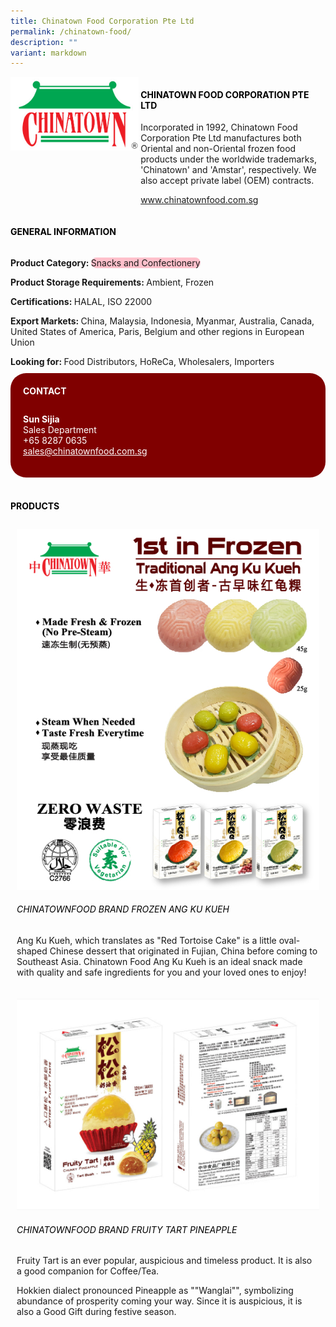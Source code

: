```yaml
---
title: Chinatown Food Corporation Pte Ltd
permalink: /chinatown-food/
description: ""
variant: markdown
---
```

<div class="flex-paragraph">
	<div style="display: flex; flex-wrap: wrap;" class="flex-container">
		<div style="flex: 1 1 40%; display: block;" class="card sgds">
			<img src="/images/Chinatown%20Food/chinatown_food_logo.png">
		</div>
		<div style="flex: 1 1 58%; display: block; margin-left: 3px" class="card-sgds">
			<h4 style="text-transform: uppercase; color: black;"><b>Chinatown Food Corporation Pte Ltd</b></h4>
			<p>Incorporated in 1992, Chinatown Food Corporation Pte Ltd manufactures both Oriental and non-Oriental frozen food products under the worldwide trademarks, 'Chinatown' and 'Amstar', respectively. We also accept private label (OEM) contracts.</p>
			<p><a target="_blank" href="https://www.chinatownfood.com.sg">www.chinatownfood.com.sg</a></p>
		</div>
	</div>
</div>

<h4 style="text-transform: uppercase; color: black;">
	<b>General Information</b>
</h4>
<div style="display: flex; flex-wrap: wrap;" class="flex-container">
	<div style="flex: 1 1 65%; display: block; align-self: stretch" class="card sgds">
		<div class="flex-paragraph">
			<p>
				<b>Product Category: </b>
				<span style="background-color: pink; border-radius: 10px;">Snacks and Confectionery</span>
			</p>
			<p>
				<b>Product Storage Requirements: </b>Ambient, Frozen
			</p>
			<p>
				<b>Certifications: </b>HALAL, ISO 22000
			</p>
			<p>
				<b>Export Markets: </b>China, Malaysia, Indonesia, Myanmar, Australia, Canada, United States of America, Paris, Belgium and other regions in European Union
			</p>
			<p style="margin-bottom: 10px;">
				<b>Looking for: </b>Food Distributors, HoReCa, Wholesalers, Importers
			</p>
		</div>
	</div>
	<div style="flex: 1 1 35%; padding: 10px; display: block; background-color: maroon; border-radius: 25px; align-self: center;" class="card sgds">
		<h4 style="color: white; margin-top: 10px; margin-left: 10px;">CONTACT</h4>
		<div class="flex-paragraph">
			<p style="padding: 10px; color: white;">
				<b>Sun Sijia</b>
				<br>Sales Department<br>+65 8287 0635<br>
				<a style="color: white;" href="mailto:sales@chinatownfood.com.sg">sales@chinatownfood.com.sg</a>
			</p>
		</div>
	</div>
</div>
<br>
<h4 style="text-transform: uppercase; color: black;">
	<b>Products</b>
</h4>
<div style="display: flex; flex-wrap: wrap;">
	<div style="flex: 1 1 47%; margin: 10px; display: block;" class="card sgds">
		<div style="display: block;" class="flex-image">
			<img src="/images/Chinatown%20Food/chinatown_food_product_01.jpg">
		</div>
		<div class="flex-paragraph">
			<h6 style="text-transform: uppercase; color: black;">ChinatownFood Brand Frozen Ang Ku Kueh</h6>
			<p>Ang Ku Kueh, which translates as "Red Tortoise Cake" is a little oval-shaped Chinese dessert that originated in Fujian, China before coming to Southeast Asia. Chinatown Food Ang Ku Kueh is an ideal snack made with quality and safe ingredients for you and your loved ones to enjoy!</p>
		</div>
	</div>
	<div style="flex: 1 1 47%; margin: 10px; display: block;" class="card sgds">
		<div style="display: block;" class="flex-image">
			<img src="/images/Chinatown%20Food/chinatown_food_product_02.jpg">
		</div>
		<div class="flex-paragraph">
			<h6 style="text-transform: uppercase; color: black;">ChinatownFood Brand Fruity Tart Pineapple</h6>
			<p>Fruity Tart is an ever popular, auspicious and timeless product. It is also a good companion for Coffee/Tea.</p>
			<p>Hokkien dialect pronounced Pineapple as ""Wanglai"", symbolizing abundance of prosperity coming your way. Since it is auspicious, it is also a Good Gift during festive season.</p>
		</div>
	</div>
</div>